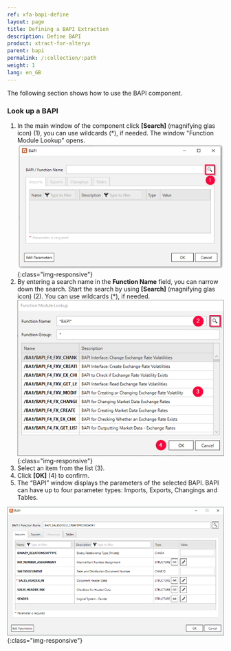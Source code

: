 ```yaml
---
ref: xfa-bapi-define
layout: page
title: Defining a BAPI Extraction
description: Define BAPI
product: xtract-for-alteryx
parent: bapi
permalink: /:collection/:path
weight: 1
lang: en_GB
---
```

The following section shows how to use the BAPI component.

### Look up a BAPI
1. In the main window of the component click **[Search]** (magnifying glas icon) (1), you can use wildcards (*), if needed. The window "Function Module Lookup" opens.
![BAPI component](/img/content/xfa/Define-bapi-component_1.png){:class="img-responsive"}
2. By entering a search name in the **Function Name** field, you can narrow down the search. Start the search by using **[Search]** (magnifying glas icon) (2). You can use wildcards (*), if needed.<br>
![Look-Up-Function-Module](/img/content/xfa/Look-Up-Function-Module_1.png){:class="img-responsive"}
3. Select an item from the list (3). 
4. Click **[OK]** (4) to confirm.
5. The “BAPI” window displays the parameters of the selected BAPI.
BAPI can have up to four parameter types: Imports, Exports, Changings and Tables.

![BAPI-Parameters](/img/content/xfa/BAPI-Parameters.png){:class="img-responsive"}
